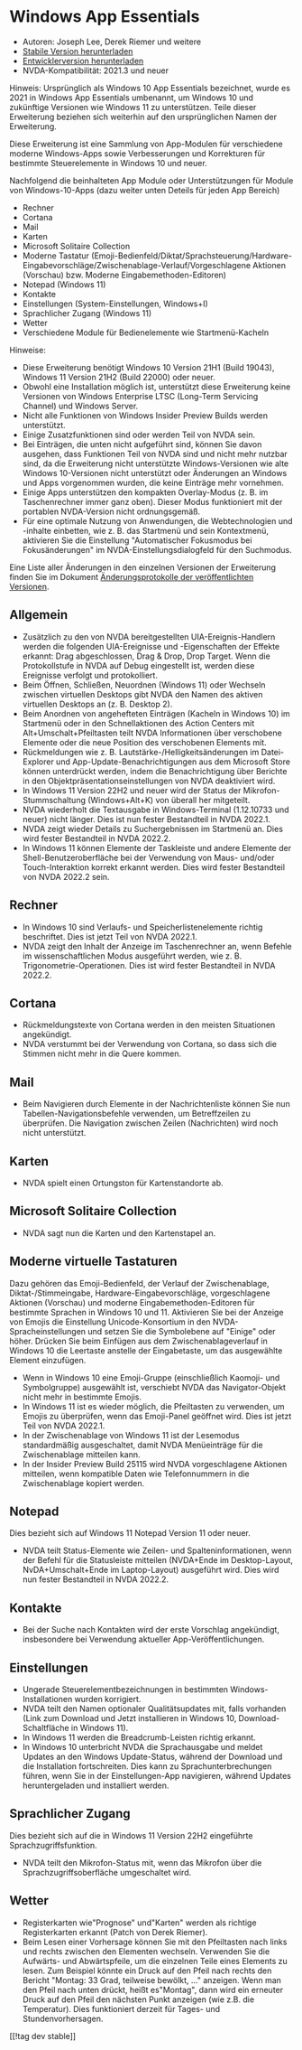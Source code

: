 # Windows App Essentials #

* Autoren: Joseph Lee, Derek Riemer und weitere
* [Stabile Version herunterladen][1]
* [Entwicklerversion herunterladen][2]
* NVDA-Kompatibilität: 2021.3 und neuer

Hinweis: Ursprünglich als Windows 10 App Essentials bezeichnet, wurde es
2021 in Windows App Essentials umbenannt, um Windows 10 und zukünftige
Versionen wie Windows 11 zu unterstützen. Teile dieser Erweiterung beziehen
sich weiterhin auf den ursprünglichen Namen der Erweiterung.

Diese Erweiterung ist eine Sammlung von App-Modulen für verschiedene moderne
Windows-Apps sowie Verbesserungen und Korrekturen für bestimmte
Steuerelemente in Windows 10 und neuer.

Nachfolgend die beinhalteten App Module oder Unterstützungen für Module von
Windows-10-Apps (dazu weiter unten Deteils für jeden App Bereich)

* Rechner
* Cortana
* Mail
* Karten
* Microsoft Solitaire Collection
* Moderne Tastatur
  (Emoji-Bedienfeld/Diktat/Sprachsteuerung/Hardware-Eingabevorschläge/Zwischenablage-Verlauf/Vorgeschlagene
  Aktionen (Vorschau) bzw. Moderne Eingabemethoden-Editoren)
* Notepad (Windows 11)
* Kontakte
* Einstellungen (System-Einstellungen, Windows+I)
* Sprachlicher Zugang (Windows 11)
* Wetter
* Verschiedene Module für Bedienelemente wie Startmenü-Kacheln

Hinweise:

* Diese Erweiterung benötigt Windows 10 Version 21H1 (Build 19043), Windows
  11 Version 21H2 (Build 22000) oder neuer.
* Obwohl eine Installation möglich ist, unterstützt diese Erweiterung keine
  Versionen von Windows Enterprise LTSC (Long-Term Servicing Channel) und
  Windows Server.
* Nicht alle Funktionen von Windows Insider Preview Builds werden
  unterstützt.
* Einige Zusatzfunktionen sind oder werden Teil von NVDA sein.
* Bei Einträgen, die unten nicht aufgeführt sind, können Sie davon ausgehen,
  dass Funktionen Teil von NVDA sind und nicht mehr nutzbar sind, da die
  Erweiterung nicht unterstützte Windows-Versionen wie alte Windows
  10-Versionen nicht unterstützt oder Änderungen an Windows und Apps
  vorgenommen wurden, die keine Einträge mehr vornehmen.
* Einige Apps unterstützen den kompakten Overlay-Modus (z. B. im
  Taschenrechner immer ganz oben). Dieser Modus funktioniert mit der
  portablen NVDA-Version nicht ordnungsgemäß.
* Für eine optimale Nutzung von Anwendungen, die Webtechnologien und
  -inhalte einbetten, wie z. B. das Startmenü und sein Kontextmenü,
  aktivieren Sie die Einstellung "Automatischer Fokusmodus bei
  Fokusänderungen" im NVDA-Einstellungsdialogfeld für den Suchmodus.

Eine Liste aller Änderungen in den einzelnen Versionen der Erweiterung
finden Sie im Dokument [Änderungsprotokolle  der veröffentlichten
Versionen][3].

## Allgemein

* Zusätzlich zu den von NVDA bereitgestellten UIA-Ereignis-Handlern werden
  die folgenden UIA-Ereignisse und -Eigenschaften der Effekte erkannt: Drag
  abgeschlossen, Drag & Drop, Drop Target. Wenn die Protokollstufe in NVDA
  auf Debug eingestellt ist, werden diese Ereignisse verfolgt und
  protokolliert.
* Beim Öffnen, Schließen, Neuordnen (Windows 11) oder Wechseln zwischen
  virtuellen Desktops gibt NVDA den Namen des aktiven virtuellen Desktops an
  (z. B. Desktop 2).
* Beim Anordnen von angehefteten Einträgen (Kacheln in Windows 10) im
  Startmenü oder in den Schnellaktionen des Action Centers mit
  Alt+Umschalt+Pfeiltasten teilt NVDA Informationen über verschobene
  Elemente oder die neue Position des verschobenen Elements mit.
* Rückmeldungen wie z. B. Lautstärke-/Helligkeitsänderungen im
  Datei-Explorer und App-Update-Benachrichtigungen aus dem Microsoft Store
  können unterdrückt werden, indem die Benachrichtigung über Berichte in den
  Objektpräsentationseinstellungen von NVDA deaktiviert wird.
* In Windows 11 Version 22H2 und neuer wird der Status der
  Mikrofon-Stummschaltung (Windows+Alt+K) von überall her mitgeteilt.
* NVDA wiederholt die Textausgabe in Windows-Terminal (1.12.10733 und neuer)
  nicht länger. Dies ist nun fester Bestandteil in NVDA 2022.1.
* NVDA zeigt wieder Details zu Suchergebnissen im Startmenü an. Dies wird
  fester Bestandteil in NVDA 2022.2.
* In Windows 11 können Elemente der Taskleiste und andere Elemente der
  Shell-Benutzeroberfläche bei der Verwendung von Maus- und/oder
  Touch-Interaktion korrekt erkannt werden. Dies wird fester Bestandteil von
  NVDA 2022.2 sein.

## Rechner

* In Windows 10 sind Verlaufs- und Speicherlistenelemente richtig
  beschriftet. Dies ist jetzt Teil von NVDA 2022.1.
* NVDA zeigt den Inhalt der Anzeige im Taschenrechner an, wenn Befehle im
  wissenschaftlichen Modus ausgeführt werden, wie
  z. B. Trigonometrie-Operationen. Dies ist wird fester Bestandteil in NVDA
  2022.2.

## Cortana

* Rückmeldungstexte von Cortana werden in den meisten Situationen
  angekündigt.
* NVDA verstummt bei der Verwendung von Cortana, so dass sich die Stimmen
  nicht mehr in die Quere kommen.

## Mail

* Beim Navigieren durch Elemente in der Nachrichtenliste können Sie nun
  Tabellen-Navigationsbefehle verwenden, um Betreffzeilen zu überprüfen. Die
  Navigation zwischen Zeilen (Nachrichten) wird noch nicht unterstützt.

## Karten

* NVDA spielt einen Ortungston für Kartenstandorte ab.

## Microsoft Solitaire Collection

* NVDA sagt nun die Karten und den Kartenstapel an.

## Moderne virtuelle Tastaturen

Dazu gehören das Emoji-Bedienfeld, der Verlauf der Zwischenablage,
Diktat-/Stimmeingabe, Hardware-Eingabevorschläge, vorgeschlagene Aktionen
(Vorschau) und moderne Eingabemethoden-Editoren für bestimmte Sprachen in
Windows 10 und 11. Aktivieren Sie bei der Anzeige von Emojis die Einstellung
Unicode-Konsortium in den NVDA-Spracheinstellungen und setzen Sie die
Symbolebene auf "Einige" oder höher. Drücken Sie beim Einfügen aus dem
Zwischenablageverlauf in Windows 10 die Leertaste anstelle der Eingabetaste,
um das ausgewählte Element einzufügen.

* Wenn in Windows 10 eine Emoji-Gruppe (einschließlich Kaomoji- und
  Symbolgruppe) ausgewählt ist, verschiebt NVDA das Navigator-Objekt nicht
  mehr in bestimmte Emojis.
* In Windows 11 ist es wieder möglich, die Pfeiltasten zu verwenden, um
  Emojis zu überprüfen, wenn das Emoji-Panel geöffnet wird. Dies ist jetzt
  Teil von NVDA 2022.1.
* In der Zwischenablage von Windows 11 ist der Lesemodus standardmäßig
  ausgeschaltet, damit NVDA Menüeinträge für die Zwischenablage mitteilen
  kann.
* In der Insider Preview Build 25115 wird NVDA vorgeschlagene Aktionen
  mitteilen, wenn kompatible Daten wie Telefonnummern in die Zwischenablage
  kopiert werden.

## Notepad

Dies bezieht sich auf Windows 11 Notepad Version 11 oder neuer.

* NVDA teilt Status-Elemente wie Zeilen- und Spalteninformationen, wenn der
  Befehl für die Statusleiste mitteilen (NVDA+Ende im Desktop-Layout,
  NvDA+Umschalt+Ende im Laptop-Layout) ausgeführt wird. Dies wird nun fester
  Bestandteil in NVDA 2022.2.

## Kontakte

* Bei der Suche nach Kontakten wird der erste Vorschlag angekündigt,
  insbesondere bei Verwendung aktueller App-Veröffentlichungen.

## Einstellungen

* Ungerade Steuerelementbezeichnungen in bestimmten Windows-Installationen
  wurden korrigiert.
* NVDA teilt den Namen optionaler Qualitätsupdates mit, falls vorhanden
  (Link zum Download und Jetzt installieren in Windows 10,
  Download-Schaltfläche in Windows 11).
* In Windows 11 werden die Breadcrumb-Leisten richtig erkannt.
* In Windows 10 unterbricht NVDA die Sprachausgabe und meldet Updates an den
  Windows Update-Status, während der Download und die Installation
  fortschreiten. Dies kann zu Sprachunterbrechungen führen, wenn Sie in der
  Einstellungen-App navigieren, während Updates heruntergeladen und
  installiert werden.

## Sprachlicher Zugang

Dies bezieht sich auf die in Windows 11 Version 22H2 eingeführte
Sprachzugriffsfunktion.

* NVDA teilt den Mikrofon-Status mit, wenn das Mikrofon über die
  Sprachzugriffsoberfläche umgeschaltet wird.

## Wetter

* Registerkarten wie"Prognose" und"Karten" werden als richtige
  Registerkarten erkannt (Patch von Derek Riemer).
* Beim Lesen einer Vorhersage können Sie mit den Pfeiltasten nach links und
  rechts zwischen den Elementen wechseln. Verwenden Sie die Aufwärts- und
  Abwärtspfeile, um die einzelnen Teile eines Elements zu lesen. Zum
  Beispiel könnte ein Druck auf den Pfeil nach rechts den Bericht "Montag:
  33 Grad, teilweise bewölkt, ..." anzeigen. Wenn man den Pfeil nach unten
  drückt, heißt es"Montag", dann wird ein erneuter Druck auf den Pfeil den
  nächsten Punkt anzeigen (wie z.B. die Temperatur). Dies funktioniert
  derzeit für Tages- und Stundenvorhersagen.

[[!tag dev stable]]

[1]: https://addons.nvda-project.org/files/get.php?file=w10

[2]: https://addons.nvda-project.org/files/get.php?file=w10-dev

[3]: https://github.com/josephsl/wintenapps/wiki/w10changelog
